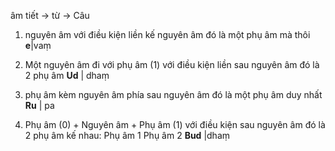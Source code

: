 âm tiết -> từ -> Câu

1. nguyên âm   với điều kiện liền kế nguyên âm đó là một phụ âm mà thôi **e**|vaṃ
2. Một nguyên âm đi với phụ âm (1) với điều kiện liền sau nguyên  âm  đó là 2 phụ âm      **Ud** | dhaṃ
3. phụ âm kèm nguyên âm phía sau nguyên âm đó là một phụ âm duy nhất **Ru** | pa

5. Phụ âm (0) + Nguyên âm + Phụ âm (1) với điều kiện sau nguyên âm đó là 2 phụ âm kế nhau: Phụ âm 1 Phụ âm 2      **Bud** |dhaṃ